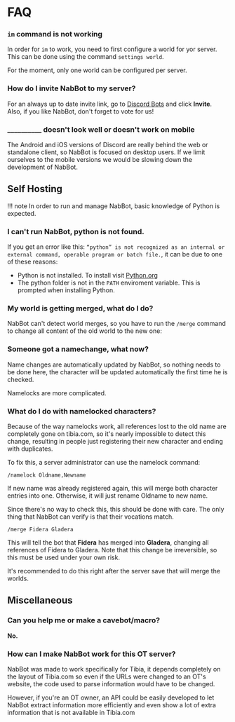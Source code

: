 # FAQ

### `im` command is not working
In order for `im` to work, you need to first configure a world for yor server. This can be done using the command `settings world`.

For the moment, only one world can be configured per server.

### How do I invite NabBot to my server?
For an always up to date invite link, go to [Discord Bots](https://discordbots.org/bot/178966653982212096) and click **Invite**.  
Also, if you like NabBot, don't forget to vote for us!

### \_\_\_\_\_\_\_\_\_\_ doesn't look well or doesn't work on mobile
The Android and iOS versions of Discord are really behind the web or standalone client, so NabBot is focused on desktop users.
If we limit ourselves to the mobile versions we would be slowing down the development of NabBot.

## Self Hosting

!!! note
    In order to run and manage NabBot, basic knowledge of Python is expected.

### I can't run NabBot, python is not found.
If you get an error like this: `“python” is not recognized as an internal or external command, operable program or batch file.`, it can be due to one of these reasons:
* Python is not installed. To install visit [Python.org](https://www.python.org/)
* The python folder is not in the `PATH` enviroment variable. This is prompted when installing Python.

### My world is getting merged, what do I do?
NabBot can't detect world merges, so you have to run the `/merge` command to change all content of the old world to the new one:

### Someone got a namechange, what now?
Name changes are automatically updated by NabBot, so nothing needs to be done here, the character will be updated automatically the first time he is checked.

Namelocks are more complicated.

### What do I do with namelocked characters?
Because of the way namelocks work, all references lost to the old name are completely gone on tibia.com, so it's 
nearly impossible to detect this change, resulting in people just registering their new character and ending with duplicates.

To fix this, a server administrator can use the namelock command:

```
/namelock Oldname,Newname
```

If new name was already registered again, this will merge both character entries into one.
Otherwise, it will just rename Oldname to new name.

Since there's no way to check this, this should be done with care. The only thing that NabBot can verify is that their vocations match.



```
/merge Fidera Gladera
```

This will tell the bot that **Fidera** has merged into **Gladera**, changing all references of Fidera to Gladera.
Note that this change be irreversible, so this must be used under your own risk.

It's recommended to do this right after the server save that will merge the worlds.

## Miscellaneous
### Can you help me or make a cavebot/macro?
**No.**

### How can I make NabBot work for this OT server?
NabBot was made to work specifically for Tibia, it depends completely on the layout of Tibia.com so even if the URLs were changed to an OT's website, the code used to parse information would have to be changed.

However, if you're an OT owner, an API could be easily developed to let NabBot extract information more efficiently and even show a lot of extra information that is not available in Tibia.com
